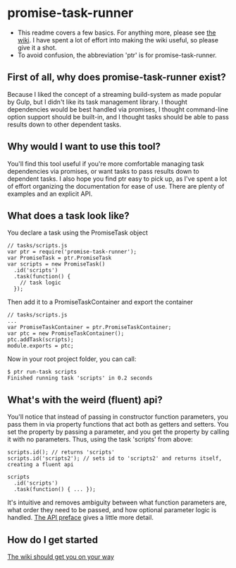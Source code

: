 # promise-task-runner

 - This readme covers a few basics.  For anything more, please see [the wiki](https://github.com/olsonpm/promise-task-runner/wiki).  I have spent a lot of effort into making the wiki useful, so please give it a shot.
 - To avoid confusion, the abbreviation 'ptr' is for promise-task-runner.

## First of all, why does promise-task-runner exist?
Because I liked the concept of a streaming build-system as made popular by Gulp, but I didn't like its task management library.  I thought dependencies would be best handled via promises, I thought command-line option support should be built-in, and I thought tasks should be able to pass results down to other dependent tasks.

## Why would I want to use this tool?
You'll find this tool useful if you're more comfortable managing task dependencies via promises, or want tasks to pass results down to dependent tasks.  I also hope you find ptr easy to pick up, as I've spent a lot of effort organizing the documentation for ease of use.  There are plenty of examples and an explicit API.

## What does a task look like?
You declare a task using the PromiseTask object
```
// tasks/scripts.js
var ptr = require('promise-task-runner');
var PromiseTask = ptr.PromiseTask
var scripts = new PromiseTask()
  .id('scripts')
  .task(function() {
    // task logic
  });
```
Then add it to a PromiseTaskContainer and export the container
```
// tasks/scripts.js
...
var PromiseTaskContainer = ptr.PromiseTaskContainer;
var ptc = new PromiseTaskContainer();
ptc.addTask(scripts);
module.exports = ptc;
```
Now in your root project folder, you can call:
```
$ ptr run-task scripts
Finished running task 'scripts' in 0.2 seconds
```

## What's with the weird (fluent) api?
You'll notice that instead of passing in constructor function parameters, you pass them in via property functions that act both as getters and setters.  You set the property by passing a parameter, and you get the property by calling it with no parameters.  Thus, using the task 'scripts' from above:
```
scripts.id(); // returns 'scripts'
scripts.id('scripts2'); // sets id to 'scripts2' and returns itself, creating a fluent api

scripts
  .id('scripts')
  .task(function() { ... });
```
It's intuitive and removes ambiguity between what function parameters are, what order they need to be passed, and how optional parameter logic is handled.  [The API preface](https://github.com/olsonpm/promise-task-runner/wiki/API#preface) gives a little more detail.

## How do I get started
[The wiki should get you on your way](https://github.com/olsonpm/promise-task-runner/wiki/Getting-Started)


